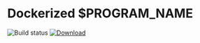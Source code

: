 # Dockerized $PROGRAM_NAME
![Build status](https://github.com/zewelor/$REPO_NAME/workflows/Build/badge.svg)
[![Download](https://img.shields.io/docker/pulls/zewelor/$REPO_NAME.svg?style=for-the-badge)](https://hub.docker.com/r/joonas/spotifyd/)